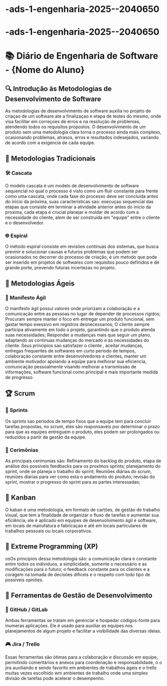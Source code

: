 # -ads-1-engenharia-2025--2040650

# -ads-1-engenharia-2025--2040650

# 📚 Diário de Engenharia de Software - {Nome do Aluno}

## 🔍 Introdução às Metodologias de Desenvolvimento de Software  
 As metodologias de desenvolvimento de software auxilia no projeto de criaçao de um software ate a finalizaçao e etapa de testes do mesmo, onde visa facilitar em correçoes de erros e na resolução de problemas, atendendo todos os requisitos propostos. O desenvolvimento de um produto sem uma metodologia clara torna o processo ainda mais complexo, ocasionando problemas, atrasos, erros e resultados indesejados, variando de acordo com a exigencia de cada equipe.

## 📖 Metodologias Tradicionais  
### 🛠️ Cascata  
O modelo cascata é um modelo de desenvolvimento de software sequencial no qual o processo é visto como um fluir constante para frente como uma cascata, onde cada fase do processo deve ser concluida antes do inicio da próxima, suas caracteristicas sao: execuçao sequencial das etapas que consiste em terminar a atividade anterior antes do inicio da proxima, cada etapa é crucial planejar e moldar de acordo com a necessidade do cliente, alem de ser construida  em "equipe" entre o cliente e o desenvolvedor.
### 🌐 Espiral  
O método espiral consiste em revisões continuas dos sistemas, que busca previnir e solucionar causas e futuros problemas que podem ser ocasionados no decorrer do processo de criação, é um metodo que pode ser inserido em projetos de softwares com requisitos pouco definidos e de grande porte, prevendo futuras incertezas no projeto.

## 💪 Metodologias Ágeis  
### 📖 Manifesto Ágil  
O manifesto ágil possui valores onde priorizam a colaboração e a comunicação entre as pessoas no lugar de depender de processos rigidos; Procuram sempre manter o foco em entregar um produto funcional, sem gastar tempo exessivo em registros desnecessarios; O cliente sempre participa ativamente em todo o projeto, garantindo que o produto atenda suas necessidades; Responder a mudanças mais que seguir um plano, adaptando as continuas mudanças do mercado e as necessidades do cliente. Seus principios sao satisfazer o cliente , aceitar mudanças, entregas frequentes de softwares em curto periodo de tempos, colaboração constante entre desenvolvedores e clientes, manter um ambiente motivador apoiando a equipe para melhorar sua eficiencia, comunicação pessoalmente visando melhorar a transmissão de informações, software funcional como principal e mais importante medida de progresso 

## 🏆 Scrum  
### 📅 Sprints  
Os sprints sao periodos de tempo fixos que a equipe tem para concluir tarefas propostas, no scrum, eles são responsaveis por determinar o prazo para que as equipes entreguem o produto, eles podem ser prolongados ou reduzidos a partir da gestão da equipe.

### 💬 Cerimônias  
As principais cerimonias são: Refinamento do backlog do produto, etapa de análise dos possiveis feedbacks para os proximos sprints; planejamento do sprint, onde se planeja o trabalho do sprint; Reuniões diárias do scrum, reunioes diarias para ver como esta o andamento do produto; revisão do sprint, mostrar o progresso do sprint para as partes interessadas; 

## 🎯 Kanban  
O kaban é uma metodologia, em formato de cartões, de gestão de trabalho visual, que tem a finalidade de organizar o fluxo de tarefas e aumentar sua eficiência; ele é aplicado em equipes de desenvolvimento ágil e software, em locais de manufatura e fabricaçao e até em locais particulares de trabalhos pessoais ou locais corporativos. 

## 🚀 Extreme Programming (XP)  
osOs principios dessa metodologia são: a comunicação clara e constante entre todos os individuos, a simplicidade, somente o necessário e as modificações para o futuro; o feedback constante para os clientes e a coragem na tomada de decisões dificeis e o respeito com todo tipo de possiveis opniões.

## 🔧 Ferramentas de Gestão de Desenvolvimento  
### 💪 GitHub / GitLab  
Ambas ferramentas se tratam em gerenciar e hospedar códigos-fonte para inumeras aplicações. Ele é usado para auxiliar as equipes nos planejamentos de algum projeto e facilitar a visibilidade
 das diversas ideias.
 ### 🎮 Jira / Trello  
Essas ferramentas são ótimas para a colaboração e discussão em equipe, permitindo comentários e anexos para coordenação e responsabilidade, o o jira auxiliando e sendo favorito em ambientes de trabalhos ágeis e o trello muitas vezes escolhido wm ambientes de trabalho onde uma simples divisão de tarefas pode acelerar o desempenho.
